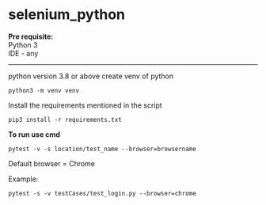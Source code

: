 # selenium_python
**Pre requisite:** <br>
Python 3 <br>
IDE - any


-------------------------------------------------------------------------
python version 3.8 or above
create venv of python
```
python3 -m venv venv
```
Install the requirements mentioned in the script
```
pip3 install -r requirements.txt
```

**To run use cmd** 
```
pytest -v -s location/test_name --browser=browsername
```
Default browser = Chrome

Example: 
```
pytest -s -v testCases/test_login.py --browser=chrome
```